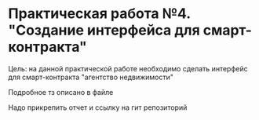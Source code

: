 # Практическая работа №4. "Создание интерфейса для смарт-контракта"
Цель: на данной практической работе необходимо сделать интерфейс для смарт-контракта "агентство недвижимости"

Подробное тз описано в файле

Надо прикрепить отчет и ссылку на гит репозиторий
